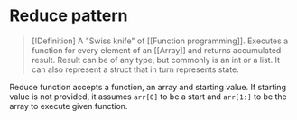 # Reduce pattern
> [!Definition]
> A "Swiss knife" of [[Function programming]]. Executes a function for every element of an [[Array]] and returns accumulated result. Result can be of any type, but commonly is an int or a list. It can also represent a struct that in turn represents state.

Reduce function accepts a function, an array and starting value. If starting value is not provided, it assumes `arr[0]` to be a start and `arr[1:]` to be the array to execute given function.
